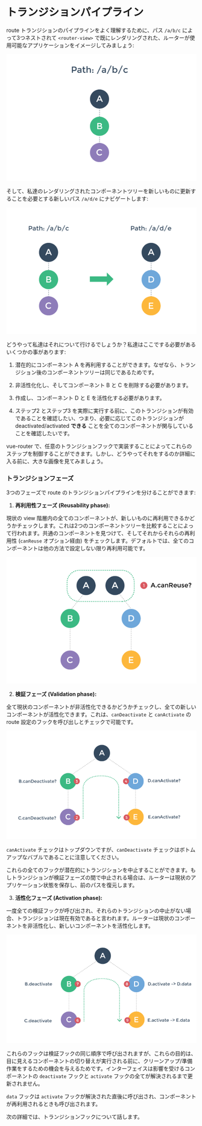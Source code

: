 # トランジションパイプライン

route トランジションのパイプラインをよく理解するために、パス `/a/b/c` によって3つネストされて `<router-view>` で既にレンダリングされた、ルーターが使用可能なアプリケーションをイメージしてみましょう:

![](01.png)

そして、私達のレンダリングされたコンポーネントツリーを新しいものに更新することを必要とする新しいパス `/a/d/e` にナビゲートします:

![](02.png)

どうやって私達はそれについて行けるでしょうか？私達はここでする必要があるいくつかの事があります:

1. 潜在的にコンポーネント A を再利用することができます。なぜなら、トランジション後のコンポーネントツリーは同じであるためです。

2. 非活性化化し、そしてコンポーネント B と C を削除する必要があります。 

3. 作成し、コンポーネント D と E を活性化する必要があります。

4. ステップ2 とステップ3 を実際に実行する前に、このトランジションが有効であることを確認したい、つまり、必要に応じてこのトランジションが deactivated/activated **できる** ことを全てのコンポーネントが関与していることを確認したいです。

vue-router で、任意のトランジションフックで実装することによってこれらのステップを制御することができます。しかし、どうやってそれをするのか詳細に入る前に、大きな画像を見てみましょう。

### トランジションフェーズ

3つのフェーズで route のトランジションパイプラインを分けることができます:

1. **再利用性フェーズ (Reusability phase):**

  現状の view 階層内の全てのコンポーネントが、新しいものに再利用できるかどうかチェックします。これは2つのコンポーネントツリーを比較することによって行われます。共通のコンポーネントを見つけて、そしてそれからそれらの再利用性 (`canReuse` オプション経由) をチェックします。デフォルトでは、全てのコンポーネントは他の方法で設定しない限り再利用可能です。

  ![再利用性フェーズ(reusability phase)](03.png)

2. **検証フェーズ (Validation phase):**

  全て現状のコンポーネントが非活性化できるかどうかチェックし、全ての新しいコンポーネントが活性化できます。これは、`canDeactivate` と `canActivate` の route 設定のフックを呼び出しとチェックで可能です。

  ![検証フェーズ(validation phase)](04.png)

  `canActivate` チェックはトップダウンですが、`canDeactivate` チェックはボトムアップなバブルであることに注意してください。

  これらの全てのフックが潜在的にトランジションを中止することができます。もしトランジションが検証フェーズの間で中止される場合は、ルーターは現状のアプリケーション状態を保存し、前のパスを復元します。

3. **活性化フェーズ (Activation phase):**

  一度全ての検証フックが呼び出され、それらのトランジションの中止がない場合、トランジションは現在有効であると言われます。ルーターは現状のコンポーネントを非活性化し、新しいコンポーネントを活性化します。

  ![活性化フェーズ(activation phase)](05.png)

  これらのフックは検証フックの同じ順序で呼び出されますが、これらの目的は、目に見えるコンポーネントの切り替えが実行される前に、クリーンアップ/準備 作業をするための機会を与えるためです。インターフェイスは影響を受けるコンポーネントの `deactivate` フックと `activate` フックの全てが解決されるまで更新されません。

  `data` フックは `activate` フックが解決された直後に呼び出され、コンポーネントが再利用されるときも呼び出されます。

次の詳細では、トランジションフックについて話します。
